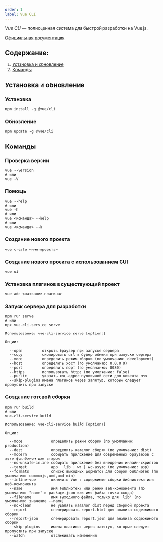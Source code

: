 ```yaml
---
order: 1
label: Vue CLI
---
```


*Vue CLI* — полноценная система для быстрой разработки на Vue.js.

[Официальная документация](https://cli.vuejs.org/ru/)

## Содержание:

1. [Установка и обновление](#установка-и-обновление)
2. [Команды](#команды)

## Установка и обновление

### Установка

```shell script
npm install -g @vue/cli
```

### Обновление

```shell script
npm update -g @vue/cli
```

## Команды

### Проверка версии

```shell script
vue --version
# или
vue -V
```
### Помощь

```shell script
vue --help
# или
vue -h
# или
vue <команда> --help
# или
vue <команда> --h
```

### Создание нового проекта

```shell script
vue create <имя-проекта>
```

### Создание нового проекта с использованием GUI

```shell script
vue ui
```

### Установка плагинов в существующий проект

```shell script
vue add <название-плагина>
```

### Запуск сервера для разработки

```shell script
npm run serve
# или
npx vue-cli-service serve
```

```
Использование: vue-cli-service serve [options]

Опции:

  --open         открыть браузер при запуске сервера
  --copy         скопировать url в буфер обмена при запуске сервера
  --mode         определить режим сборки (по умолчанию: development)
  --host         определить хост (по умолчанию: 0.0.0.0)
  --port         определить порт (по умолчанию: 8080)
  --https        использовать https (по умолчанию: false)
  --public       указать URL-адрес публичной сети для клиента HMR
  --skip-plugins имена плагинов через запятую, которые следует пропустить при запуске
```

### Создание готовой сборки

```shell script
npm run build
# или
vue-cli-service build
```

```
Использование: vue-cli-service build [options]

Опции:

  --mode             определить режим сборки (по умолчанию: production)
  --dest             определить каталог сборки (по умолчанию: dist)
  --modern           собирать приложение для современных браузеров с авто-фоллбэком для старых
  --no-unsafe-inline собирать приложение без внедрения инлайн-скриптов
  --target           app | lib | wc | wc-async (по умолчанию: app)
  --formats          список выходных форматов для сборок библиотек (по умолчанию: commonjs,umd,umd-min)
  --inline-vue       включить Vue в содержимое сборки библиотеки или веб-компонента
  --name             имя библиотеки или режим веб-компонента (по умолчанию: "name" в package.json или имя файла точки входа)
  --filename         имя выходного файла, только для 'lib' (по умолчанию: значение --name)
  --no-clean         не удалять каталог dist перед сборкой проекта
  --report           сгенерировать report.html для анализа содержимого сборки
  --report-json      сгенерировать report.json для анализа содержимого сборки
  --skip-plugins     имена плагинов через запятую, которые следует пропустить при запуске
  --watch            отслеживать изменения
```
